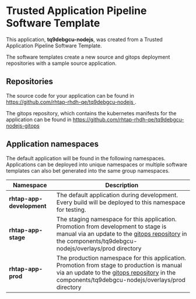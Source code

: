 # Trusted Application Pipeline Software Template

This application, **tq9debgcu-nodejs**, was created from a Trusted Application Pipeline Software Template.

The software templates create a new source and gitops deployment repositories with a sample source application. 

## Repositories

The source code for your application can be found in [https://github.com/rhtap-rhdh-qe/tq9debgcu-nodejs ](https://github.com/rhtap-rhdh-qe/tq9debgcu-nodejs ).
 
The gitops repository, which contains the kubernetes manifests for the application can be found in 
[https://github.com/rhtap-rhdh-qe/tq9debgcu-nodejs-gitops ](https://github.com/rhtap-rhdh-qe/tq9debgcu-nodejs-gitops ) 

## Application namespaces 

The default application will be found in the following namespaces. Applications can be deployed into unique namespaces or multiple software templates can also bet generated into the same group namespaces.  

|  Namespace   |  Description   |  
| -------- | -------- |   
| **rhtap-app-development** | The default application during development. Every build will be deployed to this namespace for testing. | 
| **rhtap-app-stage** | The staging namespace for this application. Promotion from development to stage is manual via an update to the [gitops repository](https://github.com/rhtap-rhdh-qe/tq9debgcu-nodejs-gitops ) in the components/tq9debgcu-nodejs/overlays/prod directory |  
| **rhtap-app-prod** | The production namespace for this application. Promotion from stage to production is manual via an update to the [gitops repository](https://github.com/rhtap-rhdh-qe/tq9debgcu-nodejs-gitops ) in the components/tq9debgcu-nodejs/overlays/prod directory | 